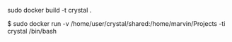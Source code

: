 sudo docker build -t crystal .

$ sudo docker run -v /home/user/crystal/shared:/home/marvin/Projects -ti crystal /bin/bash

